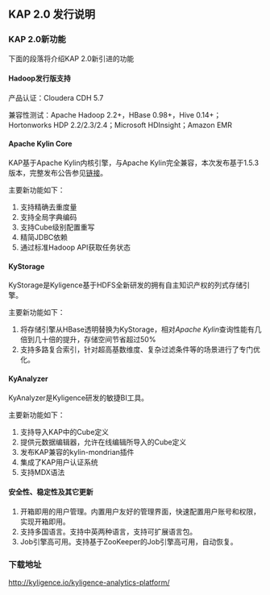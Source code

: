 ## KAP 2.0 发行说明

### KAP 2.0新功能

下面的段落将介绍KAP 2.0新引进的功能

#### Hadoop发行版支持

产品认证：Cloudera CDH 5.7

兼容性测试：Apache Hadoop 2.2+，HBase 0.98+，Hive 0.14+；Hortonworks HDP 2.2/2.3/2.4；Microsoft HDInsight；Amazon EMR

#### Apache Kylin Core

KAP基于Apache Kylin内核引擎，与Apache Kylin完全兼容，本次发布基于1.5.3版本，完整发布公告参见[链接](http://kylin.apache.org/docs15/release_notes.html)。

主要新功能如下：

1. 支持精确去重度量
2. 支持全局字典编码
3. 支持Cube级别配置重写
4. 精简JDBC依赖
5. 通过标准Hadoop API获取任务状态

#### KyStorage

KyStorage是Kyligence基于HDFS全新研发的拥有自主知识产权的列式存储引擎。

主要新功能如下：

1. 将存储引擎从HBase透明替换为KyStorage，相对*Apache Kylin*查询性能有几倍到几十倍的提升，存储空间节省超过50%
2. 支持多路复合索引，针对超高基数维度、复杂过滤条件等的场景进行了专门优化。

#### KyAnalyzer

KyAnalyzer是Kyligence研发的敏捷BI工具。

主要新功能如下：

1. 支持导入KAP中的Cube定义
2. 提供元数据编辑器，允许在线编辑所导入的Cube定义
3. 发布KAP兼容的kylin-mondrian插件
4. 集成了KAP用户认证系统
5. 支持MDX语法

#### 安全性、稳定性及其它更新

1. 开箱即用的用户管理。内置用户友好的管理界面，快速配置用户账号和权限，实现开箱即用。
2. 支持多国语言。支持中英两种语言，支持可扩展语言包。
3. Job引擎高可用。支持基于ZooKeeper的Job引擎高可用，自动恢复。


### 下载地址

http://kyligence.io/kyligence-analytics-platform/
